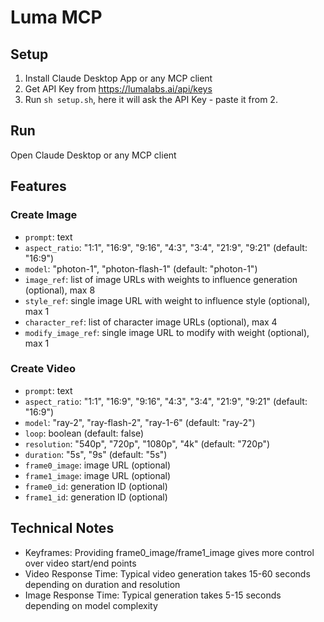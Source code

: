 # Luma MCP

## Setup

1. Install Claude Desktop App or any MCP client
2. Get API Key from https://lumalabs.ai/api/keys
3. Run `sh setup.sh`, here it will ask the API Key - paste it from 2.

## Run

Open Claude Desktop or any MCP client

## Features

### Create Image

-   `prompt`: text
-   `aspect_ratio`: "1:1", "16:9", "9:16", "4:3", "3:4", "21:9", "9:21" (default: "16:9")
-   `model`: "photon-1", "photon-flash-1" (default: "photon-1")
-   `image_ref`: list of image URLs with weights to influence generation (optional), max 8
-   `style_ref`: single image URL with weight to influence style (optional), max 1
-   `character_ref`: list of character image URLs (optional), max 4
-   `modify_image_ref`: single image URL to modify with weight (optional), max 1

### Create Video

-   `prompt`: text
-   `aspect_ratio`: "1:1", "16:9", "9:16", "4:3", "3:4", "21:9", "9:21" (default: "16:9")
-   `model`: "ray-2", "ray-flash-2", "ray-1-6" (default: "ray-2")
-   `loop`: boolean (default: false)
-   `resolution`: "540p", "720p", "1080p", "4k" (default: "720p")
-   `duration`: "5s", "9s" (default: "5s")
-   `frame0_image`: image URL (optional)
-   `frame1_image`: image URL (optional)
-   `frame0_id`: generation ID (optional)
-   `frame1_id`: generation ID (optional)

## Technical Notes
- Keyframes: Providing frame0_image/frame1_image gives more control over video start/end points
- Video Response Time: Typical video generation takes 15-60 seconds depending on duration and resolution
- Image Response Time: Typical generation takes 5-15 seconds depending on model complexity
